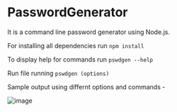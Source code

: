 # PasswordGenerator

It is a command line password generator using Node.js. 

For installing all dependencies run `npm install`

To display help for commands run `pswdgen --help`

Run file running `pswdgen (options)`

Sample output using differnt options and commands - 

![image](https://user-images.githubusercontent.com/33132715/134877452-ffd8bc2c-720e-4e9f-ae4d-adfd57ab35d7.png)



